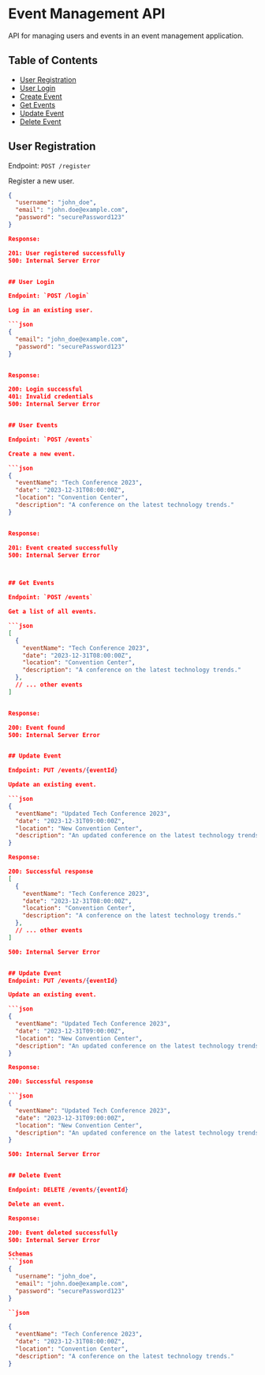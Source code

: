 # Event Management API

API for managing users and events in an event management application.

## Table of Contents

- [User Registration](#user-registration)
- [User Login](#user-login)
- [Create Event](#create-event)
- [Get Events](#get-events)
- [Update Event](#update-event)
- [Delete Event](#delete-event)

## User Registration

Endpoint: `POST /register`

Register a new user.

```json
{
  "username": "john_doe",
  "email": "john.doe@example.com",
  "password": "securePassword123"
}

Response:

201: User registered successfully
500: Internal Server Error


## User Login

Endpoint: `POST /login`

Log in an existing user.

```json
{
  "email": "john_doe@example.com",
  "password": "securePassword123"
}


Response:

200: Login successful
401: Invalid credentials
500: Internal Server Error


## User Events

Endpoint: `POST /events`

Create a new event.

```json
{
  "eventName": "Tech Conference 2023",
  "date": "2023-12-31T08:00:00Z",
  "location": "Convention Center",
  "description": "A conference on the latest technology trends."
}


Response:

201: Event created successfully
500: Internal Server Error



## Get Events

Endpoint: `POST /events`

Get a list of all events.

```json
[
  {
    "eventName": "Tech Conference 2023",
    "date": "2023-12-31T08:00:00Z",
    "location": "Convention Center",
    "description": "A conference on the latest technology trends."
  },
  // ... other events
]


Response:

200: Event found
500: Internal Server Error


## Update Event

Endpoint: PUT /events/{eventId}

Update an existing event.

```json
{
  "eventName": "Updated Tech Conference 2023",
  "date": "2023-12-31T09:00:00Z",
  "location": "New Convention Center",
  "description": "An updated conference on the latest technology trends."
}

Response:

200: Successful response
[
  {
    "eventName": "Tech Conference 2023",
    "date": "2023-12-31T08:00:00Z",
    "location": "Convention Center",
    "description": "A conference on the latest technology trends."
  },
  // ... other events
]

500: Internal Server Error


## Update Event
Endpoint: PUT /events/{eventId}

Update an existing event.

```json
{
  "eventName": "Updated Tech Conference 2023",
  "date": "2023-12-31T09:00:00Z",
  "location": "New Convention Center",
  "description": "An updated conference on the latest technology trends."
}

Response:

200: Successful response

```json
{
  "eventName": "Updated Tech Conference 2023",
  "date": "2023-12-31T09:00:00Z",
  "location": "New Convention Center",
  "description": "An updated conference on the latest technology trends."
}

500: Internal Server Error


## Delete Event

Endpoint: DELETE /events/{eventId}

Delete an event.

Response:

200: Event deleted successfully
500: Internal Server Error

Schemas
```json
{
  "username": "john_doe",
  "email": "john.doe@example.com",
  "password": "securePassword123"
}

``json

{
  "eventName": "Tech Conference 2023",
  "date": "2023-12-31T08:00:00Z",
  "location": "Convention Center",
  "description": "A conference on the latest technology trends."
}